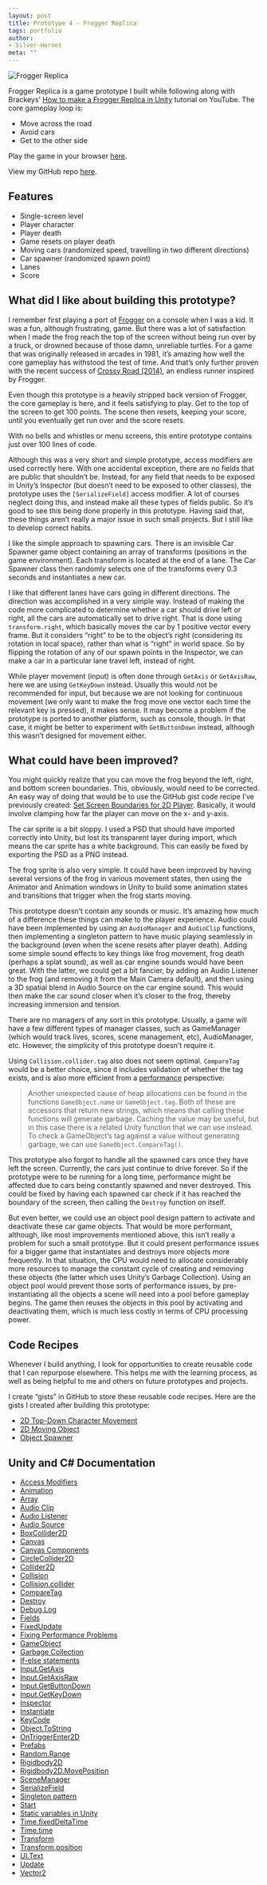 ```yaml
---
layout: post
title: Prototype 4 - Frogger Replica
tags: portfolio
author:
- Silver-Hornet
meta: ""
---
```


![Frogger Replica]({{site.url}}/frogger-replica.gif)

Frogger Replica is a game prototype I built while following along with Brackeys’ [How to make a Frogger Replica in Unity](https://www.youtube.com/watch?v=wZt6qDDx-2o) tutorial on YouTube. The core gameplay loop is:

- Move across the road
- Avoid cars
- Get to the other side

Play the game in your browser [here](https://play.unity.com/mg/other/brackeys-frogger-replica).

View my GitHub repo [here](https://github.com/silver-hornet/brackeys-frogger-replica).

## Features
- Single-screen level
- Player character
- Player death
- Game resets on player death
- Moving cars (randomized speed, travelling in two different directions)
- Car spawner (randomized spawn point)
- Lanes
- Score

## What did I like about building this prototype?
I remember first playing a port of [Frogger](https://en.wikipedia.org/wiki/Frogger) on a console when I was a kid. It was a fun, although frustrating, game. But there was a lot of satisfaction when I made the frog reach the top of the screen without being run over by a truck, or drowned because of those damn, unreliable turtles. For a game that was originally released in arcades in 1981, it’s amazing how well the core gameplay has withstood the test of time. And that’s only further proven with the recent success of [Crossy Road (2014)](https://en.wikipedia.org/wiki/Crossy_Road), an endless runner inspired by Frogger.

Even though this prototype is a heavily stripped back version of Frogger, the core gameplay is here, and it feels satisfying to play. Get to the top of the screen to get 100 points. The scene then resets, keeping your score, until you eventually get run over and the score resets.

With no bells and whistles or menu screens, this entire prototype contains just over 100 lines of code.

Although this was a very short and simple prototype, access modifiers are used correctly here. With one accidental exception, there are no fields that are public that shouldn’t be. Instead, for any field that needs to be exposed in Unity’s Inspector (but doesn’t need to be exposed to other classes), the prototype uses the `[SerializeField]` access modifier. A lot of courses neglect doing this, and instead make all these types of fields public. So it’s good to see this being done properly in this prototype. Having said that, these things aren’t really a major issue in such small projects. But I still like to develop correct habits.

I like the simple approach to spawning cars. There is an invisible Car Spawner game object containing an array of transforms (positions in the game environment). Each transform is located at the end of a lane. The Car Spawner class then randomly selects one of the transforms every 0.3 seconds and instantiates a new car.

I like that different lanes have cars going in different directions. The direction was accomplished in a very simple way. Instead of making the code more complicated to determine whether a car should drive left or right, all the cars are automatically set to drive right. That is done using `transform.right`, which basically moves the car by 1 positive vector every frame. But it considers “right” to be to the object’s right (considering its rotation in local space), rather than what is “right” in world space. So by flipping the rotation of any of our spawn points in the Inspector, we can make a car in a particular lane travel left, instead of right.

While player movement (input) is often done through `GetAxis` or `GetAxisRaw`, here we are using `GetKeyDown` instead. Usually this would not be recommended for input, but because we are not looking for continuous movement (we only want to make the frog move one vector each time the relevant key is pressed), it makes sense. It may become a problem if the prototype is ported to another platform, such as console, though. In that case, it might be better to experiment with `GetButtonDown` instead, although this wasn’t designed for movement either.

## What could have been improved?
You might quickly realize that you can move the frog beyond the left, right, and bottom screen boundaries. This, obviously, would need to be corrected. An easy way of doing that would be to use the GitHub gist code recipe I’ve previously created: [Set Screen Boundaries for 2D Player](https://gist.github.com/silver-hornet/268f5053db548af6dae51b531a0bcf79). Basically, it would involve clamping how far the player can move on the x- and y-axis.

The car sprite is a bit sloppy. I used a PSD that should have imported correctly into Unity, but lost its transparent layer during import, which means the car sprite has a white background. This can easily be fixed by exporting the PSD as a PNG instead.

The frog sprite is also very simple. It could have been improved by having several versions of the frog in various movement states, then using the Animator and Animation windows in Unity to build some animation states and transitions that trigger when the frog starts moving.

This prototype doesn’t contain any sounds or music. It’s amazing how much of a difference these things can make to the player experience. Audio could have been implemented by using an `AudioManager` and `AudioClip` functions, then implementing a singleton pattern to have music playing seamlessly in the background (even when the scene resets after player death). Adding some simple sound effects to key things like frog movement, frog death (perhaps a splat sound), as well as car engine sounds would have been great. With the latter, we could  get a bit fancier, by adding an Audio Listener to the frog (and removing it from the Main Camera default), and then using a 3D spatial blend in Audio Source on the car engine sound. This would then make the car sound closer when it’s closer to the frog, thereby increasing immersion and tension.

There are no managers of any sort in this prototype. Usually, a game will have a few different types of manager classes, such as GameManager (which would track lives, scores, scene management, etc), AudioManager, etc. However, the simplicity of this prototype doesn’t require it.

Using `Collision.collider.tag` also does not seem optimal. `CompareTag` would be a better choice, since it includes validation of whether the tag exists, and is also more efficient from a [performance](https://learn.unity.com/tutorial/fixing-performance-problems-2019-3?uv=2019.3#5e85b706edbc2a0020b5e02a) perspective: 

> Another unexpected cause of heap allocations can be found in the functions `GameObject.name` or `GameObject.tag`. Both of these are accessors that return new strings, which means that calling these functions will generate garbage. Caching the value may be useful, but in this case there is a related Unity function that we can use instead. To check a GameObject’s tag against a value without generating garbage, we can use `GameObject.CompareTag()`.

This prototype also forgot to handle all the spawned cars once they have left the screen. Currently, the cars just continue to drive forever. So if the prototype were to be running for a long time, performance might be affected due to cars being constantly spawned and never destroyed. This could be fixed by having each spawned car check if it has reached the boundary of the screen, then calling the `Destroy` function on itself.

But even better, we could use an object pool design pattern to activate and deactivate these car game objects. That would be more performant, although, like most improvements mentioned above, this isn’t really a problem for such a small prototype. But it could present performance issues for a bigger game that instantiates and destroys more objects more frequently. In that situation, the CPU would need to allocate considerably more resources to manage the constant cycle of creating and removing these objects (the latter which uses Unity’s Garbage Collection). Using an object pool would prevent those sorts of performance issues, by pre-instantiating all the objects a scene will need into a pool before gameplay begins. The game then reuses the objects in this pool by activating and deactivating them, which is much less costly in terms of CPU processing power.

## Code Recipes
Whenever I build anything, I look for opportunities to create reusable code that I can repurpose elsewhere. This helps me with the learning process, as well as being helpful to me and others on future prototypes and projects.

I create “gists” in GitHub to store these reusable code recipes. Here are the gists I created after building this prototype:

- [2D Top-Down Character Movement](https://gist.github.com/silver-hornet/a65640d97a1c2de3691f53ed8afd2d2d)
- [2D Moving Object](https://gist.github.com/silver-hornet/6b1d8d570bea0958b6a6f1aa9c38eeed)
- [Object Spawner](https://gist.github.com/silver-hornet/bc5d651295d92cb251c6f97ca03fc9eb)

## Unity and C# Documentation
- [Access Modifiers](https://docs.microsoft.com/en-us/dotnet/csharp/programming-guide/classes-and-structs/access-modifiers)
- [Animation](https://docs.unity3d.com/2018.4/Documentation/Manual/AnimationSection.html)
- [Array](https://docs.unity3d.com/2018.4/Documentation/ScriptReference/Array.html)
- [Audio Clip](https://docs.unity3d.com/2018.4/Documentation/Manual/class-AudioClip.html)
- [Audio Listener](https://docs.unity3d.com/2018.4/Documentation/Manual/class-AudioListener.html)
- [Audio Source](https://docs.unity3d.com/2018.4/Documentation/Manual/class-AudioSource.html)
- [BoxCollider2D](https://docs.unity3d.com/2018.4/Documentation/ScriptReference/BoxCollider2D.html)
- [Canvas](https://docs.unity3d.com/Packages/com.unity.ugui@1.0/manual/UICanvas.html)
- [Canvas Components](https://docs.unity3d.com/Packages/com.unity.ugui@1.0/manual/comp-CanvasComponents.html)
- [CircleCollider2D](https://docs.unity3d.com/2018.4/Documentation/ScriptReference/CircleCollider2D.html)
- [Collider2D](https://docs.unity3d.com/2018.4/Documentation/ScriptReference/Collider2D.html)
- [Collision](https://docs.unity3d.com/2018.4/Documentation/ScriptReference/Collision.html)
- [Collision.collider](https://docs.unity3d.com/2018.4/Documentation/ScriptReference/Collision-collider.html)
- [CompareTag](https://docs.unity3d.com/ScriptReference/GameObject.CompareTag.html)
- [Destroy](https://docs.unity3d.com/2018.4/Documentation/ScriptReference/Object.Destroy.html)
- [Debug.Log](https://docs.unity3d.com/2018.4/Documentation/ScriptReference/Debug.Log.html)
- [Fields](https://docs.microsoft.com/en-us/dotnet/csharp/programming-guide/classes-and-structs/fields)
- [FixedUpdate](https://docs.unity3d.com/2018.4/Documentation/ScriptReference/Experimental.PlayerLoop.FixedUpdate.html)
- [Fixing Performance Problems](https://learn.unity.com/tutorial/fixing-performance-problems-2019-3?uv=2019.3#5e85b706edbc2a0020b5e02a)
- [GameObject](https://docs.unity3d.com/2018.4/Documentation/ScriptReference/GameObject.html)
- [Garbage Collection](https://docs.unity3d.com/2018.4/Documentation/Manual/UnderstandingAutomaticMemoryManagement.html)
- [If-else statements](https://docs.microsoft.com/en-us/dotnet/csharp/language-reference/keywords/if-else)
- [Input.GetAxis](https://docs.unity3d.com/2018.4/Documentation/ScriptReference/Input.GetAxis.html)
- [Input.GetAxisRaw](https://docs.unity3d.com/2018.4/Documentation/ScriptReference/Input.GetAxisRaw.html)
- [Input.GetButtonDown](https://docs.unity3d.com/2018.4/Documentation/ScriptReference/Input.GetButtonDown.html)
- [Input.GetKeyDown](https://docs.unity3d.com/2018.4/Documentation/ScriptReference/Input.GetKeyDown.html)
- [Inspector](https://docs.unity3d.com/2018.4/Documentation/Manual/UsingTheInspector.html)
- [Instantiate](https://docs.unity3d.com/2018.4/Documentation/ScriptReference/Object.Instantiate.html)
- [KeyCode](https://docs.unity3d.com/2018.4/Documentation/ScriptReference/KeyCode.html)
- [Object.ToString](https://docs.unity3d.com/2018.4/Documentation/ScriptReference/Object.ToString.html)
- [OnTriggerEnter2D](https://docs.unity3d.com/2018.4/Documentation/ScriptReference/Collider2D.OnTriggerEnter2D.html)
- [Prefabs](https://docs.unity3d.com/2018.4/Documentation/Manual/Prefabs.html)
- [Random.Range](https://docs.unity3d.com/2018.4/Documentation/ScriptReference/Random.Range.html)
- [Rigidbody2D](https://docs.unity3d.com/2018.4/Documentation/ScriptReference/Rigidbody2D.html)
- [Rigidbody2D.MovePosition](https://docs.unity3d.com/2018.4/Documentation/ScriptReference/Rigidbody2D.MovePosition.html)
- [SceneManager](https://docs.unity3d.com/2018.4/Documentation/ScriptReference/SceneManagement.SceneManager.html)
- [SerializeField](https://docs.unity3d.com/2018.4/Documentation/ScriptReference/SerializeField.html)
- [Singleton pattern](https://en.wikipedia.org/wiki/Singleton_pattern)
- [Start](https://docs.unity3d.com/2018.4/Documentation/ScriptReference/MonoBehaviour.Start.html)
- [Static variables in Unity](https://gamedevbeginner.com/how-to-get-a-variable-from-another-script-in-unity-the-right-way/#statics)
- [Time.fixedDeltaTime](https://docs.unity3d.com/2018.4/Documentation/ScriptReference/Time-fixedDeltaTime.html)
- [Time.time](https://docs.unity3d.com/2018.4/Documentation/ScriptReference/Time-time.html)
- [Transform](https://docs.unity3d.com/2018.4/Documentation/ScriptReference/Transform.html)
- [Transform.position](https://docs.unity3d.com/2018.4/Documentation/ScriptReference/Transform-position.html)
- [UI.Text](https://docs.unity3d.com/2018.4/Documentation/ScriptReference/UI.Text.html)
- [Update](https://docs.unity3d.com/2018.4/Documentation/ScriptReference/Experimental.PlayerLoop.Update.html)
- [Vector2](https://docs.unity3d.com/2018.4/Documentation/ScriptReference/Vector2.html)
